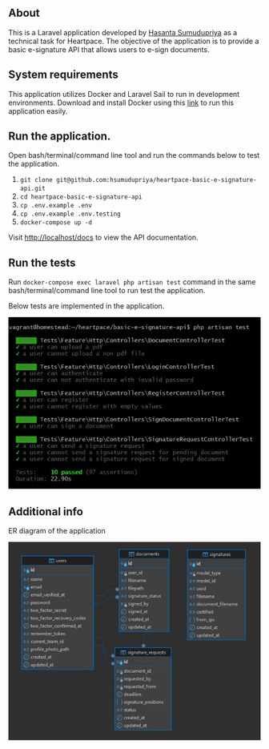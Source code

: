 ## About

This is a Laravel application developed by [Hasanta Sumudupriya](https://www.linkedin.com/in/hsumudupriya) as a technical task for Heartpace. The objective of the application is to provide a basic e-signature API that allows users to e-sign documents.

## System requirements

This application utilizes Docker and Laravel Sail to run in development environments. Download and install Docker using this [link](https://docs.docker.com/get-started/get-docker/) to run this application easily.

## Run the application.

Open bash/terminal/command line tool and run the commands below to test the application.

1. `git clone git@github.com:hsumudupriya/heartpace-basic-e-signature-api.git`
1. `cd heartpace-basic-e-signature-api`
1. `cp .env.example .env`
1. `cp .env.example .env.testing`
1. `docker-compose up -d`

Visit [http://localhost/docs](http://localhost/docs) to view the API documentation.

## Run the tests

Run `docker-compose exec laravel php artisan test` command in the same bash/terminal/command line tool to run test the application.

Below tests are implemented in the application.

![tests](/test-results.jpg "tests")

## Additional info

ER diagram of the application

![erd](/erd.jpg "erd")
